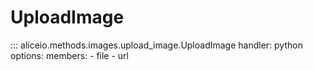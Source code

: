 # UploadImage

::: aliceio.methods.images.upload_image.UploadImage
    handler: python
    options:
      members:
        - file
        - url
